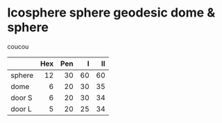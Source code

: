 Icosphere sphere geodesic dome & sphere
=======================================

coucou

|        | Hex | Pen |   I |  II |
|--------|----:|----:|----:|----:|
| sphere |  12 |  30 |  60 |  60 |
|   dome |   6 |  20 |  30 |  35 |
| door S |   6 |  20 |  30 |  34 |
| door L |   5 |  20 |  25 |  34 |